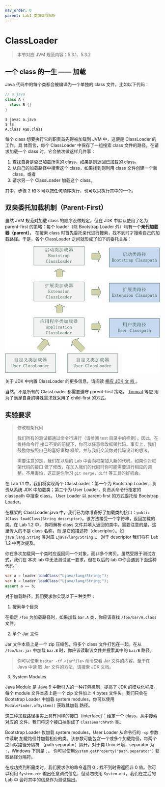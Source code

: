 ```yaml
---
nav_order: 0
parent: Lab1 类加载与解析
---
```


# ClassLoader

> 本节对应 JVM 规范内容：5.3.1、5.3.2

## 一个 class 的一生 —— 加载

Java 代码中的每个类都会被编译为一个单独的 class 文件。比如以下代码：

```java
// a.java
class A {
  class B {}
}
```

```
$ javac a.java
$ ls
A.class A$B.class
```

每个 class 想要执行它的职责首先得被加载到 JVM 中，这便是 ClassLoader 的工作。具
体而言，每个 ClassLoader 中保存了一组搜索 class 文件的路径。在请求加载一个
class 时，它会依次做这样几件事：

1. 查找自身是否已加载所需的 class，如果是则返回已加载的 class。
2. 从自己的加载路径中搜索这个 class，如果找到则利用 class 文件创建一个新
   class，或者
3. 请求另一个 ClassLoader 加载这个 class。

其中，步骤 2 和 3 可以按任何顺序执行，也可以只执行其中的一个。

## 双亲委托加载机制（Parent-First）

虽然 JVM 规范对加载 class 的顺序没做规定，但在 JDK 中默认使用了名为 parent-first
的策略：每个 loader（除 Bootstrap Loader 外）均有一个**亲代加载器（parent）**，
在搜索 class 时首先委托亲代进行搜索，找不到时才搜索自己的加载路径。于是，各个
ClassLoader 之间就形成了如下的委托关系：

![ClassLoader Hierarchy](../assets/loader-hierarchy.png)

关于 JDK 中内置 ClassLoader 的更多信息，请阅读 [相应 JDK 文
档
](https://docs.oracle.com/en/java/javase/17/docs/api/java.base/java/lang/ClassLoader.html#builtinLoaders)
。

当然，不是所有的 ClassLoader 都需要遵守 parent-first 策略。
[Tomcat](https://tomcat.apache.org/tomcat-10.0-doc/class-loader-howto.html) 等应
用为了满足自身的特殊需求就采用了 child-first 的方式。

## 实验要求

> 修改框架代码
>
> 我们所有的测试都通过命令行进行（请参阅 test 目录中的样例）。因此，在维持命令行
> 接口不变的前提下，你可以任意修改框架代码。事实上，我们鼓励你按照自己的喜好重构
> 框架，并与我们交流你对代码设计的想法。
>
> 需要注意的是，我们在以后的 Lab 中会向框架加入新的代码。如果你对框架代码的接口
> 做了修改，在加入我们的代码时你可能需要进行相应的调整。不用害怕，这正是你学习
> `git merge`，`diff` 等工具的好机会。

在 Lab 1.1 中，我们将实现两个 ClassLoader：第一个为 Bootstrap Loader，负责从系统
JDK 中加载类；第二个为 User Loader，负责从命令行指定的 classpath 中搜索 class。
User Loader 以 parent-first 的方式委托给 Bootstrap Loader。

在框架的 ClassLoader.java 中，我们已为你准备好了加载类的接口：`public JClass
loadClass(String descriptor)`。该方法接受一个字符串，返回加载的类。在 Lab 1.2 中，
你将解析 class 文件并填入返回的类中。需要注意的是，这里传入的不是 class 名称，而
是它的描述符（descriptor）。如 `java.lang.String` 类对应 `Ljava/lang/String;`。
对于 descriptor 我们将在 Lab 1.2 中再次提及。

你在多次加载同一个类时应返回同一个对象，而非多个拷贝。虽然受限于测试方式，我们在
本次 lab 中无法测试这一要求，但在以后的 lab 中你会遇到下面这种代码：

```java
var a = loader.loadClass("Ljava/lang/String;");
var b = loader.loadClass("Ljava/lang/String;");
assert a == b;
```

对于加载路径，我们要求你实现以下三种类型：

1. 搜索单个目录

  在指定 `/foo` 为加载路径时，如果加载 `bar.A` 类，你应该查找
  `/foo/bar/A.class` 文件。

2. 单个 Jar 文件

  Jar 文件本质上是一个 zip 压缩包，将多个 class 文件打包在一起。在从
  `/foo/bar.jar` 中加载 `baz.B` 时，你应该读取该文件并搜索其中的 `baz/B` 路径。

  > 你可以使用 `bsdtar -tf <jarfile>` 命令查看 Jar 文件的内容。至于在 Java 中读
  > 取 Jar 文件的方法，请搜索 JDK 文档。

3. System Modules

  Java Module 是 Java 9 中新引入的一种打包机制，提高了 JDK 的模块化程度。每个
  module 文件本质上是一个 zip 文件加上 4 bytes 文件头。我们只会在 Bootstrap
  Loader 中加载 system modules，你可以使用 `ModuleFinder.ofSystem()` 获取其加载
  路径。

这三种加载路径事实上具有同样的接口（interface）：给定一个 class，从中搜索对应的
文件。我们将这个接口抽象成了 `ClassSearchPath` 类。

Bootstrap Loader 仅加载 system modules，User Loader 从命令行的 `-cp` 参数中读取
加载路径并加载相应的类。该参数可能包含一个或多个加载路径，每两个之间以路径分隔符
（path separator）隔开。对于类 Unix 环境，separator 为 `:`，Windows 下则是 `;`。
你可以使用`System.getProperty("path.separator")` 获取路径分隔符。

在成功找到所需类时，我们要求你的命令返回 0；找不到时需返回非 0 值。你可以利用
`System.err` 输出任意调试信息，但请勿使用 `System.out`。我们在之后的 Lab 中
会将其中的信息作为测试输出。
